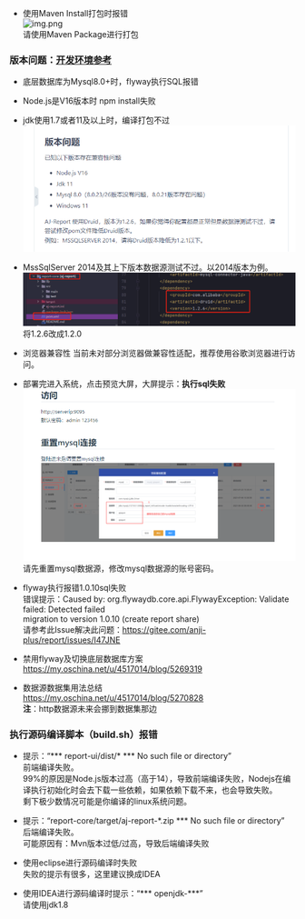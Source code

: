 - 使用Maven Install打包时报错 <br>
  ![img.png](../picture/qusetion/img.png) <br>
  请使用Maven Package进行打包 <br>

### 版本问题：[开发环境参考](https://report.anji-plus.com/report-doc/guide/quicklyDevelop.html)

- 底层数据库为Mysql8.0+时，flyway执行SQL报错<br>
- Node.js是V16版本时 npm install失败 <br>
- jdk使用1.7或者11及以上时，编译打包不过 <br>
  ![img](../picture/qusetion/img_1.png) <br>

- MssSqlServer 2014及其上下版本数据源测试不过。以2014版本为例。 <br>
  ![img](../picture/qusetion/img_2.png) <br>
  将1.2.6改成1.2.0 <br>

- 浏览器兼容性 当前未对部分浏览器做兼容性适配，推荐使用谷歌浏览器进行访问。<br>

- 部署完进入系统，点击预览大屏，大屏提示：**执行sql失败** <br>
  ![img](../picture/qusetion/img_3.png) <br>
  请先重置mysql数据源，修改mysql数据源的账号密码。<br>

- flyway执行报错1.0.10sql失败 <br>
  错误提示：Caused by: org.flywaydb.core.api.FlywayException: Validate failed: Detected failed <br>
  migration to version 1.0.10 (create report share) <br>
  请参考此Issue解决此问题：https://gitee.com/anji-plus/report/issues/I47JNE <br>

- 禁用flyway及切换底层数据库方案 <br>
  https://my.oschina.net/u/4517014/blog/5269319 <br>

- 数据源数据集用法总结 <br>
  https://my.oschina.net/u/4517014/blog/5270828 <br>
  **注**：http数据源未来会挪到数据集那边 <br>

### 执行源码编译脚本（build.sh）报错

- 提示：“*** report-ui/dist/* *** No such file or directory” <br>
  前端编译失败。<br>
  99%的原因是Node.js版本过高（高于14），导致前端编译失败，Nodejs在编译执行初始化时会去下载一些依赖，如果依赖下载不来，也会导致失败。<br>
  剩下极少数情况可能是你编译的linux系统问题。<br>

- 提示：“report-core/target/aj-report-*.zip *** No such file or directory” <br>
  后端编译失败。<br>
  可能原因有：Mvn版本过低/过高，导致后端编译失败 <br>

- 使用eclipse进行源码编译时失败 <br>
  失败的提示有很多，这里建议换成IDEA  <br>

- 使用IDEA进行源码编译时提示：“*** openjdk-***” <br>
  请使用jdk1.8





